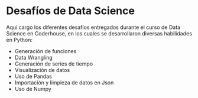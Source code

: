 # Desafíos de Data Science
Aquí cargo los diferentes desafíos entregados durante el curso de Data Science en Coderhouse, en los cuales se desarrollaron diversas habilidades en Python:
- Generación de funciones
- Data Wrangling
- Generación de series de tiempo
- Visualización de datos
- Uso de Pandas
- Importación y limpieza de datos en Json
- Uso de Numpy
